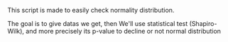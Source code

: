 This script is made to easily check normality distribution.

The goal is to give datas we get, then We'll use statistical test (Shapiro-Wilk), and more precisely its p-value to decline or not normal distribution